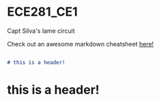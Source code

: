 ECE281_CE1
==========

Capt Silva's lame circuit

Check out an awesome markdown cheatsheet [here!](https://github.com/adam-p/markdown-here/wiki/Markdown-Cheatsheet)


``` markdown

# this is a header!

```
# this is a header!
